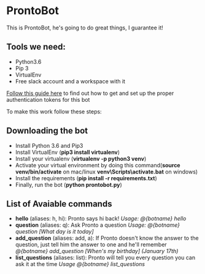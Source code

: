# ProntoBot

This is ProntoBot, he's going to do great things, I guarantee it!

## Tools we need:
- Python3.6
- Pip 3
- VirtualEnv
- Free slack account and a workspace with it

[Follow this guide here](https://www.fullstackpython.com/blog/build-first-slack-bot-python.html) to find out how to get and set up the proper authentication tokens for this bot

To make this work follow these steps:

## Downloading the bot
- Install Python 3.6 and Pip3
- Install VirtualEnv (**pip3 install virtualenv**) 
- Install your virtualenv (**virtualenv -p python3 venv**)
- Activate your virtual environment by doing this command(**source venv/bin/activate** on mac/linux **venv\Scripts\activate.bat** on windows) 
- Install the requirements (**pip install -r requirements.txt**)
- Finally, run the bot (**python prontobot.py**)

## List of Avaiable commands
- **hello** (aliases: h, hi): Pronto says hi back! *Usage: @{botname} hello*
- **question** (aliases: q): Ask Pronto a question *Usage: @{botname} question [What day is it today]*
- **add_question** (aliases: add, a): If Pronto doesn't know the answer to the question, just tell him the answer to one and he'll remember 
 *@{botname} add_question [When's my birthday] (January 17th)*
- **list_questions** (aliases: list): Pronto will tell you every question you can ask it at the time *Usage @{botname} list_questions*
